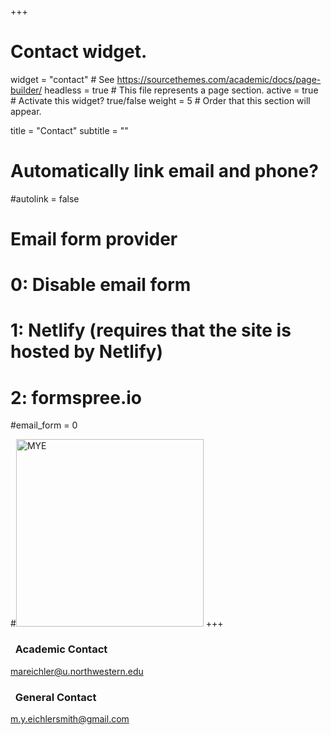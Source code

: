 +++
# Contact widget.
widget = "contact"  # See https://sourcethemes.com/academic/docs/page-builder/
headless = true  # This file represents a page section.
active = true  # Activate this widget? true/false
weight = 5 # Order that this section will appear.

title = "Contact"
subtitle = ""



# Automatically link email and phone?
#autolink = false

# Email form provider
#   0: Disable email form
#   1: Netlify (requires that the site is hosted by Netlify)
#   2: formspree.io
#email_form = 0

#<img src="/img/MYE-logo.png" alt="MYE" style="width:300px;">
+++

<h3> <i class="fas fa-envelope-open-text"></i> &nbsp; Academic Contact </h3>
<A HREF="mailto:mareichler@u.northwestern.edu">mareichler@u.northwestern.edu</A>


<h3> <i class="fas fa-mail-bulk"></i> &nbsp; General Contact </h3> 
<A HREF="mailto:m.y.eichlersmith@gmail.com">m.y.eichlersmith@gmail.com</A>  



